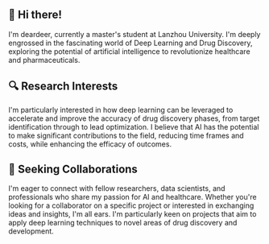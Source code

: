 ## 👋 Hi there! 
I'm deardeer, currently a master's student at Lanzhou University. I'm deeply engrossed in the fascinating world of Deep Learning and Drug Discovery, exploring the potential of artificial intelligence to revolutionize healthcare and pharmaceuticals.

<!--  ## 🎓 Academic Journey
My journey at Lanzhou University has been incredibly rewarding, offering me the opportunity to delve into cutting-edge research under the guidance of esteemed professors. My coursework and research projects have not only solidified my foundation in deep learning algorithms but also allowed me to explore their practical applications in drug discovery processes.-->

## 🔍 Research Interests
I'm particularly interested in how deep learning can be leveraged to accelerate and improve the accuracy of drug discovery phases, from target identification through to lead optimization. I believe that AI has the potential to make significant contributions to the field, reducing time frames and costs, while enhancing the efficacy of outcomes.

<!-- ## 💼 Projects and Contributions
Throughout my studies, I've been fortunate to contribute to several projects that aim at harnessing the power of AI for healthcare innovations. Whether it's developing predictive models for molecular interactions or optimizing drug screening processes, I'm always on the lookout for new challenges that push the boundaries of what's possible.-->

## 🤝 Seeking Collaborations
I'm eager to connect with fellow researchers, data scientists, and professionals who share my passion for AI and healthcare. Whether you're looking for a collaborator on a specific project or interested in exchanging ideas and insights, I'm all ears. I'm particularly keen on projects that aim to apply deep learning techniques to novel areas of drug discovery and development.

<!-- ## 📬 Let's Connect!
If you're interested in discussing potential collaborations or just want to chat about the latest in AI and healthcare, feel free to reach out to me here on GitHub or via zhenglu.chen@icloud.com. I'm looking forward to connecting with like-minded individuals and contributing to meaningful projects.-->
